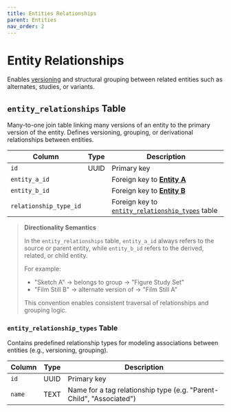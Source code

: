 ```yaml
---
title: Entities Relationships
parent: Entities
nav_order: 2
---
```

# Entity Relationships

Enables [versioning](./utilities/versioning.md) and structural grouping between related entities such as alternates, studies, or variants.

## `entity_relationships` Table

Many-to-one join table linking many versions of an entity to the primary version of the entity. Defines versioning, grouping, or derivational relationships between entities.

| Column                 | Type | Description                                                                                 |
| ---------------------- | ---- | ------------------------------------------------------------------------------------------- |
| `id`                   | UUID | Primary key                                                                                 |
| `entity_a_id`          |      | Foreign key to [**Entity A**](./entities.md#entities)                                       |
| `entity_b_id`          |      | Foreign key to [**Entity B**](./entities.md#entities)                                       |
| `relationship_type_id` |      | Foreign key to [`entity_relationship_types`](./entities.md#entity_relationship_types) table |

> **Directionality Semantics**
>
> In the `entity_relationships` table, `entity_a_id` always refers to the source or parent entity, while `entity_b_id` refers to the derived, related, or child entity.
>
> For example:
>
> - "Sketch A" → belongs to group → "Figure Study Set"
> - "Film Still B" → alternate version of → "Film Still A"
>
> This convention enables consistent traversal of relationships and grouping logic.

### `entity_relationship_types` Table

Contains predefined relationship types for modeling associations between entities (e.g., versioning, grouping).

| Column | Type | Description                                                          |
| ------ | ---- | -------------------------------------------------------------------- |
| `id`   | UUID | Primary key                                                          |
| `name` | TEXT | Name for a tag relationship type (e.g. "Parent-Child", "Associated") |
